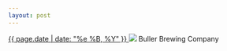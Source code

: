 ```yaml
---
layout: post
---
```


<p>
  <a href="/76">
    <time>{{ page.date | date: "%e %B, %Y" }}</time>
  </a>
  <a href="/76"><img src="{{ site.assets_url }}/76.jpg"/></a>
  <span>Buller Brewing Company</span>
</p>

